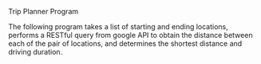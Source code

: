 Trip Planner Program

  The following program takes a list of starting and ending locations,
  performs a RESTful query from google API to obtain the distance between
  each of the pair of locations, and determines the shortest distance and driving duration.
